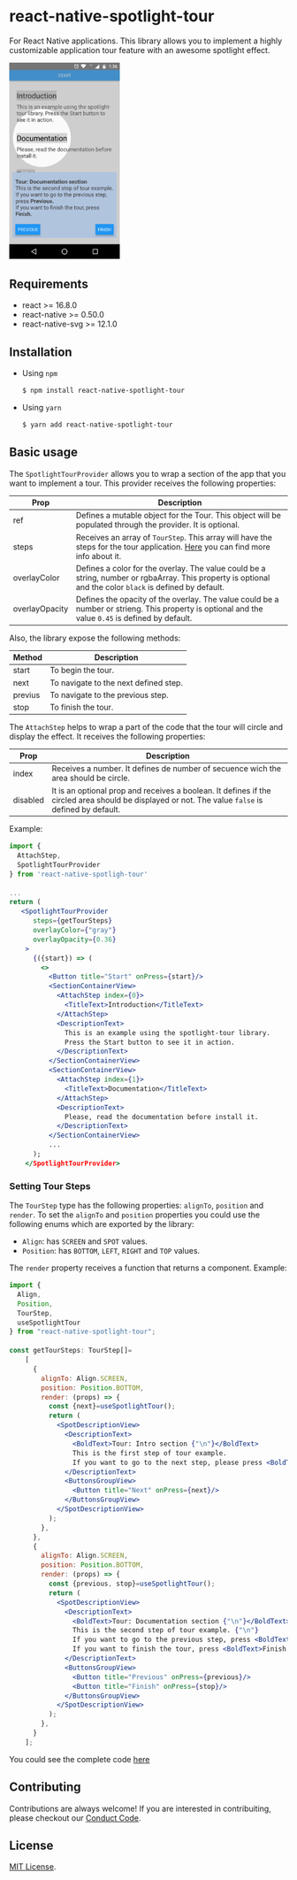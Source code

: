 # react-native-spotlight-tour
For React Native applications. This library allows you to implement a highly customizable application tour feature with an awesome spotlight effect.

<img src="example.png" alt="drawing" width="200"/>

## Requirements
* react >= 16.8.0
* react-native >= 0.50.0
* react-native-svg >= 12.1.0

## Installation
* Using `npm`

    ```sh
    $ npm install react-native-spotlight-tour
    ```
* Using `yarn`

    ```sh
    $ yarn add react-native-spotlight-tour
    ```

## Basic usage

The `SpotlightTourProvider` allows you to wrap a section of the app that you want to implement a tour. This provider receives the following properties:

| Prop | Description |
| ------ | ------ |
|ref| Defines a mutable object for the Tour. This object will be populated through the provider. It is optional.|
|steps| Receives an array of `TourStep`. This array will have the steps for the tour application. [Here](#setting-tour-steps) you can find more info about it.|
|overlayColor| Defines a color for the overlay. The value could be a string, number or rgbaArray. This property is optional and the color `black` is defined by default. |
|overlayOpacity| Defines the opacity of the overlay. The value could be a number or strieng. This property is optional and the value `0.45` is defined by default. |

Also, the library expose the following methods:

|Method| Description |
| ------ | ------ |
|start| To begin the tour. |
|next| To navigate to the next defined step. |
|previus| To navigate to the previous step.|
|stop| To finish the tour.|


The `AttachStep` helps to wrap a part of the code that the tour will circle and display the effect. It receives the following properties:

| Prop | Description |
| ------ | ------ |
| index | Receives a number. It defines de number of secuence wich the area should be circle. |
| disabled | It is an optional prop and receives a boolean. It defines if the circled area should be displayed or not. The value `false` is defined by default. |


Example:

```jsx
import {
  AttachStep,
  SpotlightTourProvider
} from 'react-native-spotligh-tour'

...
return (
   <SpotlightTourProvider
      steps={getTourSteps}
      overlayColor={"gray"}
      overlayOpacity={0.36}
    >
      {({start}) => (
        <>
          <Button title="Start" onPress={start}/>
          <SectionContainerView>
            <AttachStep index={0}>
              <TitleText>Introduction</TitleText>
            </AttachStep>
            <DescriptionText>
              This is an example using the spotlight-tour library.
              Press the Start button to see it in action.
            </DescriptionText>
          </SectionContainerView>
          <SectionContainerView>
            <AttachStep index={1}>
              <TitleText>Documentation</TitleText>
            </AttachStep>
            <DescriptionText>
              Please, read the documentation before install it.
            </DescriptionText>
          </SectionContainerView>
          ...
      );
    </SpotlightTourProvider>
```

### Setting Tour Steps

The `TourStep` type has the following properties: `alignTo`, `position` and `render`. To set the `alignTo` and `position` properties you could use the following enums which are exported by the library:
* `Align`: has `SCREEN` and `SPOT` values.
* `Position`: has `BOTTOM`, `LEFT`, `RIGHT` and `TOP` values.

The `render` property receives a function that returns a component. Example:

```jsx
import {
  Align,
  Position,
  TourStep,
  useSpotlightTour
} from "react-native-spotlight-tour";

const getTourSteps: TourStep[]=
    [
      {
        alignTo: Align.SCREEN,
        position: Position.BOTTOM,
        render: (props) => {
          const {next}=useSpotlightTour();
          return (
            <SpotDescriptionView>
              <DescriptionText>
                <BoldText>Tour: Intro section {"\n"}</BoldText>
                This is the first step of tour example.
                If you want to go to the next step, please press <BoldText>Next</BoldText>
              </DescriptionText>
              <ButtonsGroupView>
                <Button title="Next" onPress={next}/>
              </ButtonsGroupView>
            </SpotDescriptionView>
          );
        },
      },
      {
        alignTo: Align.SCREEN,
        position: Position.BOTTOM,
        render: (props) => {
          const {previous, stop}=useSpotlightTour();
          return (
            <SpotDescriptionView>
              <DescriptionText>
                <BoldText>Tour: Documentation section {"\n"}</BoldText>
                This is the second step of tour example. {"\n"}
                If you want to go to the previous step, press <BoldText>Previous. {"\n"}</BoldText>
                If you want to finish the tour, press <BoldText>Finish. {"\n"}</BoldText>
              </DescriptionText>
              <ButtonsGroupView>
                <Button title="Previous" onPress={previous}/>
                <Button title="Finish" onPress={stop}/>
              </ButtonsGroupView>
            </SpotDescriptionView>
          );
        },
      }
    ];

```

You could see the complete code [here](example)


## Contributing

Contributions are always welcome! If you are interested in contribuiting, please checkout our [Conduct Code](CODE_OF_CONDUCT).

## License

[MIT License](LICENSE).
